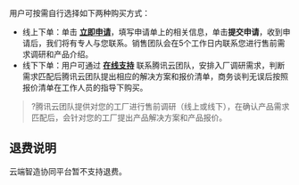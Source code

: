 用户可按需自行选择如下两种购买方式：
- 线上下单：单击 [**立即申请**](https://cloud.tencent.com/apply/p/gqn7hmu4ax8)，填写申请单上的相关信息，单击**提交申请**，收到申请后，我们将有专人与您联系。销售团队会在5个工作日内联系您进行售前需求调研和产品介绍。
- 线下下单：用户可通过 [**在线支持**](https://cloud.tencent.com/online-service?from=sales&source=PRESALE) 联系腾讯云团队，安排入厂调研需求，判断需求匹配后腾讯云团队提出相应的解决方案和报价清单，商务谈判无误后按照报价清单在工作人员的指导下购买。
>?腾讯云团队提供对您的工厂进行售前调研（线上或线下），在确认产品需求匹配后，会针对您的工厂提出产品解决方案和产品报价。

## 退费说明
云端智造协同平台暂不支持退费。
